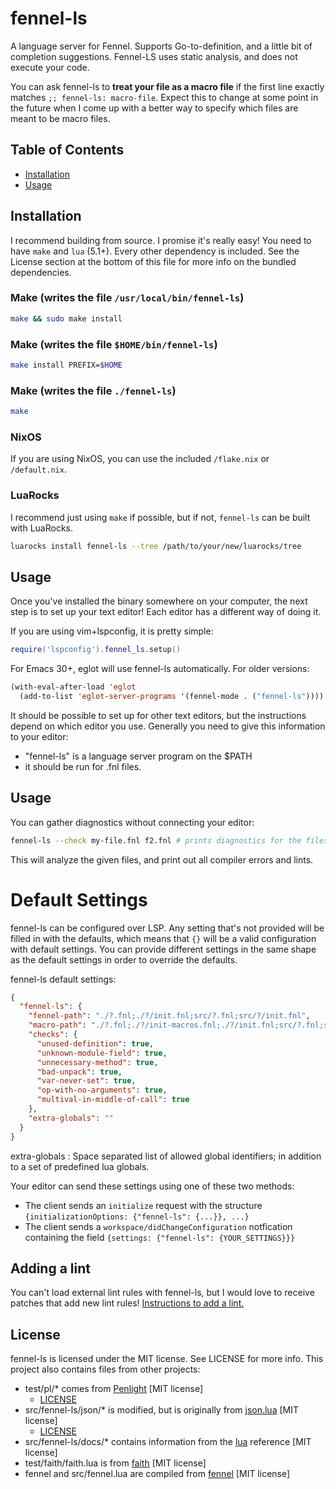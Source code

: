 # fennel-ls
A language server for Fennel.
Supports Go-to-definition, and a little bit of completion suggestions.
Fennel-LS uses static analysis, and does not execute your code.

You can ask fennel-ls to **treat your file as a macro file** if the first line
exactly matches `;; fennel-ls: macro-file`. Expect this to change at some point
in the future when I come up with a better way to specify which files are meant
to be macro files.

## Table of Contents

- [Installation](#installation)
- [Usage](#usage)

## Installation
I recommend building from source. I promise it's really easy! You need to have `make` and `lua` (5.1+). Every other dependency is included. See the License section at the bottom of this file for more info on the bundled dependencies.
### Make (writes the file `/usr/local/bin/fennel-ls`)
```sh
make && sudo make install
```

### Make (writes the file `$HOME/bin/fennel-ls`)
```sh
make install PREFIX=$HOME
```

### Make (writes the file `./fennel-ls`)
```sh
make
```

### NixOS
If you are using NixOS, you can use the included `/flake.nix` or `/default.nix`.

### LuaRocks
I recommend just using `make` if possible, but if not, `fennel-ls` can be built with LuaRocks.
```sh
luarocks install fennel-ls --tree /path/to/your/new/luarocks/tree
```

## Usage
Once you've installed the binary somewhere on your computer, the next step is to set up your text editor! Each editor has a different way of doing it.

If you are using vim+lspconfig, it is pretty simple:
```lua
require('lspconfig').fennel_ls.setup()
```

For Emacs 30+, eglot will use fennel-ls automatically. For older versions:
```lisp
(with-eval-after-load 'eglot
  (add-to-list 'eglot-server-programs '(fennel-mode . ("fennel-ls"))))
```

It should be possible to set up for other text editors, but the instructions depend on which editor you use.
Generally you need to give this information to your editor:
* "fennel-ls" is a language server program on the $PATH
* it should be run for .fnl files.

## Usage

You can gather diagnostics without connecting your editor:

```sh
fennel-ls --check my-file.fnl f2.fnl # prints diagnostics for the files given
```

This will analyze the given files, and print out all compiler errors and lints.

# Default Settings

fennel-ls can be configured over LSP. Any setting that's not provided will be filled in with the defaults, which means that `{}` will be a valid configuration with default settings. You can provide different settings in the same shape as the default settings in order to override the defaults.

fennel-ls default settings:
```json
{
  "fennel-ls": {
    "fennel-path": "./?.fnl;./?/init.fnl;src/?.fnl;src/?/init.fnl",
    "macro-path": "./?.fnl;./?/init-macros.fnl;./?/init.fnl;src/?.fnl;src/?/init-macros.fnl;src/?/init.fnl",
    "checks": {
      "unused-definition": true,
      "unknown-module-field": true,
      "unnecessary-method": true,
      "bad-unpack": true,
      "var-never-set": true,
      "op-with-no-arguments": true,
      "multival-in-middle-of-call": true
    },
    "extra-globals": ""
  }
}
```

extra-globals
: Space separated list of allowed global identifiers; in addition to a set of predefined lua globals.

Your editor can send these settings using one of these two methods:
* The client sends an `initialize` request with the structure `{initializationOptions: {"fennel-ls": {...}}, ...}`
* The client sends a `workspace/didChangeConfiguration` notfication containing the field `{settings: {"fennel-ls": {YOUR_SETTINGS}}}`

## Adding a lint
You can't load external lint rules with fennel-ls, but I would love to receive patches that add new lint rules!
[Instructions to add a lint.](Adding-a-Lint-Rule.md)

## License
fennel-ls is licensed under the MIT license. See LICENSE for more info.
This project also contains files from other projects:
* test/pl/* comes from [Penlight](https://github.com/lunarmodules/Penlight) [MIT license]
  * [LICENSE](test/pl/LICENSE.md)
* src/fennel-ls/json/* is modified, but is originally from [json.lua](https://github.com/rxi/json.lua) [MIT license]
  * [LICENSE](src/fennel-ls/json/LICENSE)
* src/fennel-ls/docs/* contains information from the [lua](https://lua.org) reference [MIT license]
* test/faith/faith.lua is from [faith](https://git.sr.ht/~technomancy/faith) [MIT license]
* fennel and src/fennel.lua are compiled from [fennel](https://git.sr.ht/~technomancy/fennel) [MIT license]
